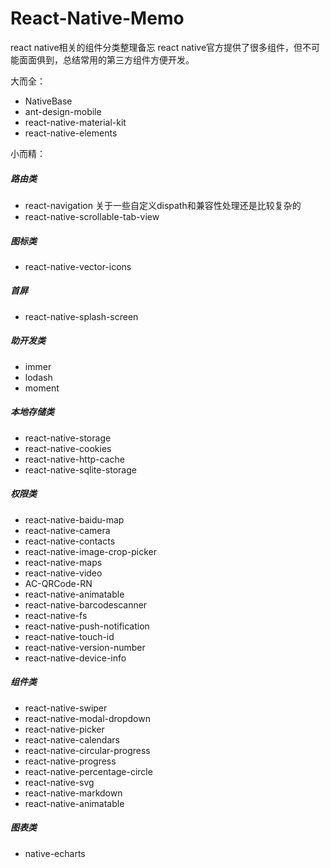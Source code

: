 # React-Native-Memo
react native相关的组件分类整理备忘
react native官方提供了很多组件，但不可能面面俱到，总结常用的第三方组件方便开发。

大而全：
- NativeBase
- ant-design-mobile
- react-native-material-kit
- react-native-elements

小而精：

##### 路由类
- react-navigation
关于一些自定义dispath和兼容性处理还是比较复杂的
- react-native-scrollable-tab-view

##### 图标类
- react-native-vector-icons

##### 首屏
- react-native-splash-screen

##### 助开发类
- immer
- lodash
- moment

##### 本地存储类
- react-native-storage
- react-native-cookies
- react-native-http-cache
- react-native-sqlite-storage

##### 权限类
- react-native-baidu-map
- react-native-camera
- react-native-contacts
- react-native-image-crop-picker
- react-native-maps
- react-native-video
- AC-QRCode-RN
- react-native-animatable
- react-native-barcodescanner
- react-native-fs
- react-native-push-notification 
- react-native-touch-id
- react-native-version-number
- react-native-device-info

##### 组件类
- react-native-swiper
- react-native-modal-dropdown
- react-native-picker
- react-native-calendars
- react-native-circular-progress
- react-native-progress
- react-native-percentage-circle
- react-native-svg
- react-native-markdown
- react-native-animatable


##### 图表类
- native-echarts
